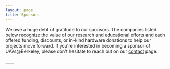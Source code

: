 ```yaml
---
layout: page
title: Sponsors
---
```


We owe a huge debt of gratitude to our sponsors. The companies listed below recognize the value of our research and educational efforts and each offered funding, discounts, or in-kind hardware donations to help our projects move forward. If you're interested in becoming a sponsor of UAVs@Berkeley, please don't hesitate to reach out on our <a target="_blank" href="{{ site.url }}{{ site.baseurl }}/contact.html">contact</a> page.

<span class="image main">
	<a target="_blank" href="https://www.autodesk.com/">
		<img src="{{ site.url }}{{ site.baseurl }}/images/sponsors/autodesk.png" alt="" />
	</a>
</span>

<span class="image main">
	<a target="_blank" href="http://its.berkeley.edu/">
		<img src="{{ site.url }}{{ site.baseurl }}/images/sponsors/its.png" alt="" />
	</a>
</span>

<span class="image main">
	<a target="_blank" href="https://www.emaxmodel.com/">
		<img src="{{ site.url }}{{ site.baseurl }}/images/sponsors/emax.png" alt="" />
	</a>
</span>

<span class="image main">
	<a target="_blank" href="https://www.altium.com/">
		<img src="{{ site.url }}{{ site.baseurl }}/images/sponsors/altium.png" alt="" />
	</a>
</span>

<span class="image main">
	<a target="_blank" href="https://3dr.com/">
		<img src="{{ site.url }}{{ site.baseurl }}/images/sponsors/3dr.png" alt="" />
	</a>
</span>

<span class="image main">
	<a target="_blank" href="https://www.genstattu.com/">
		<img src="{{ site.url }}{{ site.baseurl }}/images/sponsors/tattu.png" alt="" />
	</a>
</span>

<span class="image main">
	<a target="_blank" href="https://esc.berkeley.edu/">
		<img src="{{ site.url }}{{ site.baseurl }}/images/sponsors/esc.png" alt="" />
	</a>
</span>

<span class="image main">
	<a target="_blank" href="https://www.bhphotovideo.com/">
		<img src="{{ site.url }}{{ site.baseurl }}/images/sponsors/bh.png" alt="" />
	</a>
</span>